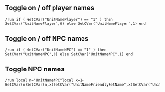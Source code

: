 ## Toggle on / off player names
```
/run if ( GetCVar("UnitNamePlayer") == "1" ) then SetCVar("UnitNamePlayer",0) else SetCVar("UnitNamePlayer",1) end
```


## Toggle on / off NPC names
```
/run if ( GetCVar("UnitNameNPC") == "1" ) then SetCVar("UnitNameNPC",0) else SetCVar("UnitNameNPC",1) end
```


## Toggle NPC names
```
/run local n="UnitNameNPC"local x=1-GetCVar(n)SetCVar(n,x)SetCVar("UnitNameFriendlyPetName",x)SetCVar("UnitNameEnemyPlayerName",x)
```